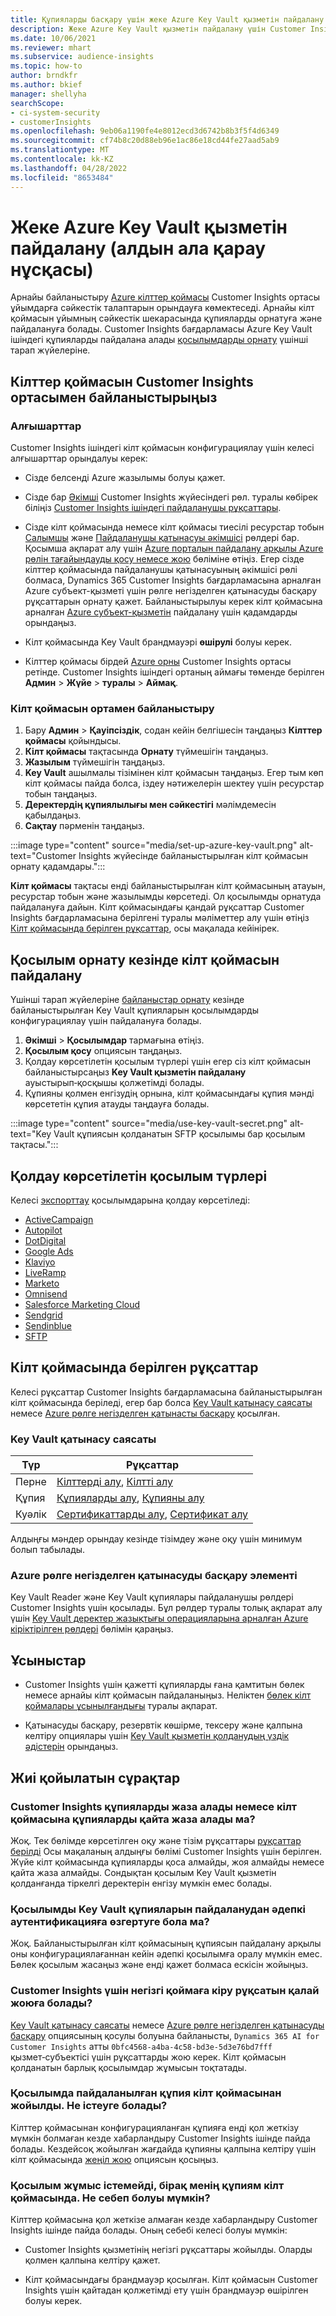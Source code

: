 ```yaml
---
title: Құпияларды басқару үшін жеке Azure Key Vault қызметін пайдалану
description: Жеке Azure Key Vault қызметін пайдалану үшін Customer Insights бағдарламасын конфигурациялау жолы.
ms.date: 10/06/2021
ms.reviewer: mhart
ms.subservice: audience-insights
ms.topic: how-to
author: brndkfr
ms.author: bkief
manager: shellyha
searchScope:
- ci-system-security
- customerInsights
ms.openlocfilehash: 9eb06a1190fe4e8012ecd3d6742b8b3f5f4d6349
ms.sourcegitcommit: cf74b8c20d88eb96e1ac86e18cd44fe27aad5ab9
ms.translationtype: MT
ms.contentlocale: kk-KZ
ms.lasthandoff: 04/28/2022
ms.locfileid: "8653484"
---
```

# <a name="bring-your-own-azure-key-vault-preview"></a>Жеке Azure Key Vault қызметін пайдалану (алдын ала қарау нұсқасы)

Арнайы байланыстыру [Azure кілттер қоймасы](/azure/key-vault/general/basic-concepts) Customer Insights ортасы ұйымдарға сәйкестік талаптарын орындауға көмектеседі.
Арнайы кілт қоймасын ұйымның сәйкестік шекарасында құпияларды орнатуға және пайдалануға болады. Customer Insights бағдарламасы Azure Key Vault ішіндегі құпияларды пайдалана алады [қосылымдарды орнату](connections.md) үшінші тарап жүйелеріне.

## <a name="link-the-key-vault-to-the-customer-insights-environment"></a>Кілттер қоймасын Customer Insights ортасымен байланыстырыңыз

### <a name="prerequisites"></a>Алғышарттар

Customer Insights ішіндегі кілт қоймасын конфигурациялау үшін келесі алғышарттар орындалуы керек:

- Сізде белсенді Azure жазылымы болуы қажет.

- Сізде бар [Әкімші](permissions.md#admin) Customer Insights жүйесіндегі рөл. туралы көбірек біліңіз [Customer Insights ішіндегі пайдаланушы рұқсаттары](permissions.md#assign-roles-and-permissions).

- Сізде кілт қоймасында немесе кілт қоймасы тиесілі ресурстар тобын [Салымшы](/azure/role-based-access-control/built-in-roles#contributor) және [Пайдаланушы қатынасуы әкімшісі](/azure/role-based-access-control/built-in-roles#user-access-administrator) рөлдері бар. Қосымша ақпарат алу үшін [Azure порталын пайдалану арқылы Azure рөлін тағайындауды қосу немесе жою](/azure/role-based-access-control/role-assignments-portal) бөліміне өтіңіз. Егер сізде кілттер қоймасында пайдаланушы қатынасуының әкімшісі рөлі болмаса, Dynamics 365 Customer Insights бағдарламасына арналған Azure субъект-қызметі үшін рөлге негізделген қатынасуды басқару рұқсаттарын орнату қажет. Байланыстырылуы керек кілт қоймасына арналған [Azure субъект-қызметін](connect-service-principal.md) пайдалану үшін қадамдарды орындаңыз.

- Кілт қоймасында Key Vault брандмауэрі **өшірулі** болуы керек.

- Кілттер қоймасы бірдей [Azure орны](https://azure.microsoft.com/global-infrastructure/geographies/#overview) Customer Insights ортасы ретінде. Customer Insights ішіндегі ортаның аймағы төменде берілген **Админ** > **Жүйе** > **туралы** > **Аймақ**.

### <a name="link-a-key-vault-to-the-environment"></a>Кілт қоймасын ортамен байланыстыру

1. Бару **Админ** > **Қауіпсіздік**, содан кейін белгішесін таңдаңыз **Кілттер қоймасы** қойындысы.
1. **Кілт қоймасы** тақтасында **Орнату** түймешігін таңдаңыз.
1. **Жазылым** түймешігін таңдаңыз.
1. **Key Vault** ашылмалы тізімінен кілт қоймасын таңдаңыз. Егер тым көп кілт қоймасы пайда болса, іздеу нәтижелерін шектеу үшін ресурстар тобын таңдаңыз.
1. **Деректердің құпиялылығы мен сәйкестігі** мәлімдемесін қабылдаңыз.
1. **Сақтау** пәрменін таңдаңыз.

:::image type="content" source="media/set-up-azure-key-vault.png" alt-text="Customer Insights жүйесінде байланыстырылған кілт қоймасын орнату қадамдары.":::

**Кілт қоймасы** тақтасы енді байланыстырылған кілт қоймасының атауын, ресурстар тобын және жазылымды көрсетеді. Ол қосылымды орнатуда пайдалануға дайын.
Кілт қоймасындағы қандай рұқсаттар Customer Insights бағдарламасына берілгені туралы мәліметтер алу үшін өтіңіз [Кілт қоймасында берілген рұқсаттар](#permissions-granted-on-the-key-vault), осы мақалада кейінірек.

## <a name="use-the-key-vault-in-the-connection-setup"></a>Қосылым орнату кезінде кілт қоймасын пайдалану

Үшінші тарап жүйелеріне [байланыстар орнату](connections.md) кезінде байланыстырылған Key Vault құпияларын қосылымдарды конфигурациялау үшін пайдалануға болады.

1. **Әкімші** > **Қосылымдар** тармағына өтіңіз.
1. **Қосылым қосу** опциясын таңдаңыз.
1. Қолдау көрсетілетін қосылым түрлері үшін егер сіз кілт қоймасын байланыстырсаңыз **Key Vault қызметін пайдалану** ауыстырып‑қосқышы қолжетімді болады.
1. Құпияны қолмен енгізудің орнына, кілт қоймасындағы құпия мәнді көрсететін құпия атауды таңдауға болады.

:::image type="content" source="media/use-key-vault-secret.png" alt-text="Key Vault құпиясын қолданатын SFTP қосылымы бар қосылым тақтасы.":::

## <a name="supported-connection-types"></a>Қолдау көрсетілетін қосылым түрлері

Келесі [экспорттау](export-destinations.md) қосылымдарына қолдау көрсетіледі:

* [ActiveCampaign](export-active-campaign.md)
* [Autopilot](export-autopilot.md)
* [DotDigital](export-dotdigital.md)
* [Google Ads](export-google-ads.md)
* [Klaviyo](export-klaviyo.md)
* [LiveRamp](export-liveramp.md)
* [Marketo](export-marketo.md)
* [Omnisend](export-omnisend.md)
* [Salesforce Marketing Cloud](export-salesforce.md)
* [Sendgrid](export-sendgrid.md)
* [Sendinblue](export-sendinblue.md)
* [SFTP](export-sftp.md)

## <a name="permissions-granted-on-the-key-vault"></a>Кілт қоймасында берілген рұқсаттар

Келесі рұқсаттар Customer Insights бағдарламасына байланыстырылған кілт қоймасында беріледі, егер бар болса [Key Vault қатынасу саясаты](/azure/key-vault/general/assign-access-policy?tabs=azure-portal) немесе [Azure рөлге негізделген қатынасты басқару](/azure/key-vault/general/rbac-guide?tabs=azure-cli) қосылған.

### <a name="key-vault-access-policy"></a>Key Vault қатынасу саясаты

| Түр        | Рұқсаттар          |
| ----------- | -------------------- |
| Перне         | [Кілттерді алу](/rest/api/keyvault/get-keys), [Кілтті алу](/rest/api/keyvault/get-key)                                 |
| Құпия      | [Құпияларды алу](/rest/api/keyvault/get-secrets), [Құпияны алу](/rest/api/keyvault/get-secret)                     |
| Куәлік | [Сертификаттарды алу](/rest/api/keyvault/get-certificates), [Сертификат алу](/rest/api/keyvault/get-certificate) |

Алдыңғы мәндер орындау кезінде тізімдеу және оқу үшін минимум болып табылады.

### <a name="azure-role-based-access-control"></a>Azure рөлге негізделген қатынасуды басқару элементі

Key Vault Reader және Key Vault құпиялары пайдаланушы рөлдері Customer Insights үшін қосылады. Бұл рөлдер туралы толық ақпарат алу үшін [Key Vault деректер жазықтығы операцияларына арналған Azure кіріктірілген рөлдері](/azure/key-vault/general/rbac-guide?tabs=azure-cli) бөлімін қараңыз.

## <a name="recommendations"></a>Ұсыныстар

- Customer Insights үшін қажетті құпияларды ғана қамтитын бөлек немесе арнайы кілт қоймасын пайдаланыңыз. Неліктен [бөлек кілт қоймалары ұсынылғандығы](/azure/key-vault/general/best-practices#why-we-recommend-separate-key-vaults) туралы ақпарат.

- Қатынасуды басқару, резервтік көшірме, тексеру және қалпына келтіру опциялары үшін [Key Vault қызметін қолданудың үздік әдістерін](/azure/key-vault/general/best-practices#turn-on-logging) орындаңыз.

## <a name="frequently-asked-questions"></a>Жиі қойылатын сұрақтар

### <a name="can-customer-insights-write-secrets-or-overwrite-secrets-into-the-key-vault"></a>Customer Insights құпияларды жаза алады немесе кілт қоймасына құпияларды қайта жаза алады ма?

Жоқ. Тек бөлімде көрсетілген оқу және тізім рұқсаттары [рұқсаттар берілді](#permissions-granted-on-the-key-vault) Осы мақаланың алдыңғы бөлімі Customer Insights үшін берілген. Жүйе кілт қоймасында құпияларды қоса алмайды, жоя алмайды немесе қайта жаза алмайды. Сондықтан қосылым Key Vault қызметін қолданғанда тіркелгі деректерін енгізу мүмкін емес болады.

### <a name="can-i-change-a-connection-from-using-key-vault-secrets-to-default-authentication"></a>Қосылымды Key Vault құпияларын пайдаланудан әдепкі аутентификацияға өзгертуге бола ма?

Жоқ. Байланыстырылған кілт қоймасының құпиясын пайдалану арқылы оны конфигурациялағаннан кейін әдепкі қосылымға оралу мүмкін емес. Бөлек қосылым жасаңыз және енді қажет болмаса ескісін жойыңыз.

### <a name="how-can-i-revoke-access-to-a-key-vault-for-customer-insights"></a>Customer Insights үшін негізгі қоймаға кіру рұқсатын қалай жоюға болады?

[Key Vault қатынасу саясаты](/azure/key-vault/general/assign-access-policy?tabs=azure-portal) немесе [Azure рөлге негізделген қатынасуды басқару](/azure/key-vault/general/rbac-guide?tabs=azure-cli) опциясының қосулы болуына байланысты, `Dynamics 365 AI for Customer Insights` атты `0bfc4568-a4ba-4c58-bd3e-5d3e76bd7fff` қызмет‑субъектісі үшін рұқсаттарды жою керек. Кілт қоймасын қолданатын барлық қосылымдар жұмысын тоқтатады.

### <a name="a-secret-thats-used-in-a-connection-got-removed-from-the-key-vault-what-can-i-do"></a>Қосылымда пайдаланылған құпия кілт қоймасынан жойылды. Не істеуге болады?

Кілттер қоймасынан конфигурацияланған құпияға енді қол жеткізу мүмкін болмаған кезде хабарландыру Customer Insights ішінде пайда болады. Кездейсоқ жойылған жағдайда құпияны қалпына келтіру үшін кілт қоймасында [жеңіл жою](/azure/key-vault/general/soft-delete-overview) опциясын қосыңыз.

### <a name="a-connection-doesnt-work-but-my-secret-is-in-the-key-vault-what-might-be-the-cause"></a>Қосылым жұмыс істемейді, бірақ менің құпиям кілт қоймасында. Не себеп болуы мүмкін?

Кілттер қоймасына қол жеткізе алмаған кезде хабарландыру Customer Insights ішінде пайда болады. Оның себебі келесі болуы мүмкін:

- Customer Insights қызметінің негізгі рұқсаттары жойылды. Оларды қолмен қалпына келтіру қажет.

- Кілт қоймасындағы брандмауэр қосылған. Кілт қоймасын Customer Insights үшін қайтадан қолжетімді ету үшін брандмауэр өшірілген болуы керек.
